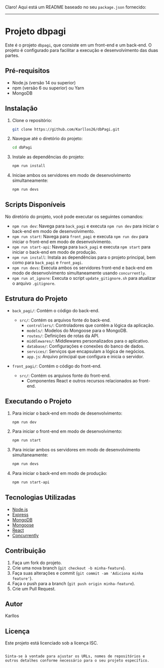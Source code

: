 Claro! Aqui está um README baseado no seu `package.json` fornecido:

---

# Projeto dbpagi

Este é o projeto `dbpagi`, que consiste em um front-end e um back-end. O projeto é configurado para facilitar a execução e desenvolvimento das duas partes.

## Pré-requisitos

- Node.js (versão 14 ou superior)
- npm (versão 6 ou superior) ou Yarn
- MongoDB

## Instalação

1. Clone o repositório:

   ```bash
   git clone https://github.com/Karllos26/dbPagi.git
   ```

2. Navegue até o diretório do projeto:

   ```bash
   cd dbPagi
   ```

3. Instale as dependências do projeto:

   ```bash
   npm run install
   ```

4. Iniciae ambos os servidores em modo de desenvolvimento simultaneamente:

   ```bash
   npm run devs
   ```
## Scripts Disponíveis

No diretório do projeto, você pode executar os seguintes comandos:

- `npm run dev`: Navega para `back_pagi` e executa `npm run dev` para iniciar o back-end em modo de desenvolvimento.
- `npm run start`: Navega para `front_pagi` e executa `npm run dev` para iniciar o front-end em modo de desenvolvimento.
- `npm run start-api`: Navega para `back_pagi` e executa `npm start` para iniciar o back-end em modo de produção.
- `npm run install`: Instala as dependências para o projeto principal, bem como para `back_pagi` e `front_pagi`.
- `npm run devs`: Executa ambos os servidores front-end e back-end em modo de desenvolvimento simultaneamente usando `concurrently`.
- `npm run at_ignore`: Executa o script `update_gitignore.sh` para atualizar o arquivo `.gitignore`.

## Estrutura do Projeto

- `back_pagi/`: Contém o código do back-end.
  - `src/`: Contém os arquivos fonte do back-end.
    - `controllers/`: Controladores que contêm a lógica da aplicação.
    - `models/`: Modelos do Mongoose para o MongoDB.
    - `routes/`: Definições de rotas da API.
    - `middlewares/`: Middlewares personalizados para o aplicativo.
    - `database/`: Configurações e conexões do banco de dados.
    - `services/`: Serviços que encapsulam a lógica de negócios.
    - `app.js`: Arquivo principal que configura e inicia o servidor.

- `front_pagi/`: Contém o código do front-end.
  - `src/`: Contém os arquivos fonte do front-end.
    - Componentes React e outros recursos relacionados ao front-end.

## Executando o Projeto

1. Para iniciar o back-end em modo de desenvolvimento:

   ```bash
   npm run dev
   ```

2. Para iniciar o front-end em modo de desenvolvimento:

   ```bash
   npm run start
   ```

3. Para iniciar ambos os servidores em modo de desenvolvimento simultaneamente:

   ```bash
   npm run devs
   ```

4. Para iniciar o back-end em modo de produção:

   ```bash
   npm run start-api
   ```

## Tecnologias Utilizadas

- [Node.js](https://nodejs.org/)
- [Express](https://expressjs.com/)
- [MongoDB](https://www.mongodb.com/)
- [Mongoose](https://mongoosejs.com/)
- [React](https://reactjs.org/)
- [Concurrently](https://www.npmjs.com/package/concurrently)

## Contribuição

1. Faça um fork do projeto.
2. Crie uma nova branch (`git checkout -b minha-feature`).
3. Faça suas alterações e commit (`git commit -am 'Adiciona minha feature'`).
4. Faça o push para a branch (`git push origin minha-feature`).
5. Crie um Pull Request.

## Autor

Karllos

## Licença

Este projeto está licenciado sob a licença ISC.
```

Sinta-se à vontade para ajustar os URLs, nomes de repositórios e outros detalhes conforme necessário para o seu projeto específico.